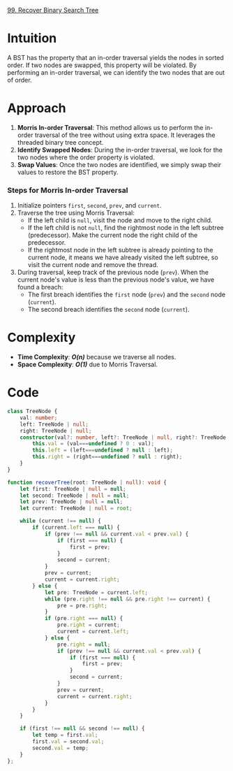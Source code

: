 [99. Recover Binary Search Tree](https://leetcode.com/problems/recover-binary-search-tree/)

# Intuition

A BST has the property that an in-order traversal yields the nodes in sorted order. If two nodes are swapped, this property will be violated. By performing an in-order traversal, we can identify the two nodes that are out of order.

# Approach

1. **Morris In-order Traversal**: This method allows us to perform the in-order traversal of the tree without using extra space. It leverages the threaded binary tree concept.
2. **Identify Swapped Nodes**: During the in-order traversal, we look for the two nodes where the order property is violated.
3. **Swap Values**: Once the two nodes are identified, we simply swap their values to restore the BST property.

### Steps for Morris In-order Traversal

1. Initialize pointers `first`, `second`, `prev`, and `current`.
2. Traverse the tree using Morris Traversal:
   - If the left child is `null`, visit the node and move to the right child.
   - If the left child is not `null`, find the rightmost node in the left subtree (predecessor). Make the current node the right child of the predecessor.
   - If the rightmost node in the left subtree is already pointing to the current node, it means we have already visited the left subtree, so visit the current node and remove the thread.
3. During traversal, keep track of the previous node (`prev`). When the current node's value is less than the previous node's value, we have found a breach:
   - The first breach identifies the `first` node (`prev`) and the `second` node (`current`).
   - The second breach identifies the `second` node (`current`).

# Complexity
- **Time Complexity**: ***O(n)*** because we traverse all nodes.
- **Space Complexity**: ***O(1)*** due to Morris Traversal.

# Code
```typescript
class TreeNode {
    val: number;
    left: TreeNode | null;
    right: TreeNode | null;
    constructor(val?: number, left?: TreeNode | null, right?: TreeNode | null) {
        this.val = (val===undefined ? 0 : val);
        this.left = (left===undefined ? null : left);
        this.right = (right===undefined ? null : right);
    }
}

function recoverTree(root: TreeNode | null): void {
    let first: TreeNode | null = null;
    let second: TreeNode | null = null;
    let prev: TreeNode | null = null;
    let current: TreeNode | null = root;

    while (current !== null) {
        if (current.left === null) {
            if (prev !== null && current.val < prev.val) {
                if (first === null) {
                    first = prev;
                }
                second = current;
            }
            prev = current;
            current = current.right;
        } else {
            let pre: TreeNode = current.left;
            while (pre.right !== null && pre.right !== current) {
                pre = pre.right;
            }
            if (pre.right === null) {
                pre.right = current;
                current = current.left;
            } else {
                pre.right = null;
                if (prev !== null && current.val < prev.val) {
                    if (first === null) {
                        first = prev;
                    }
                    second = current;
                }
                prev = current;
                current = current.right;
            }
        }
    }

    if (first !== null && second !== null) {
        let temp = first.val;
        first.val = second.val;
        second.val = temp;
    }
};

```

